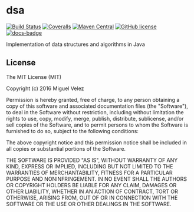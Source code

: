 # dsa

[![Build Status](https://travis-ci.org/mijecu25rdsa.svg?branch=develop)](https://travis-ci.org/mijecu25/dsa)
[![Coveralls](https://img.shields.io/coveralls/mijecu25/dsa.svg?branch=develop)](https://coveralls.io/github/mijecu25/dsa?branch=develop)
[![Maven Central](https://maven-badges.herokuapp.com/maven-central/com.mijecu25/dsa/badge.svg)](http://search.maven.org/#search%7Cga%7C1%7Ca%3A%22dsa%22)
[![GitHub license](https://img.shields.io/badge/license-MIT-blue.svg)](https://raw.githubusercontent.com/mijecu25/dsa/master/LICENSE)
[![docs-badge](https://img.shields.io/badge/API-docs-blue.svg)](http://www.mijecu25.com/software/dsa/)

Implementation of data structures and algorithms in Java

## License

The MIT License (MIT)

Copyright (c) 2016 Miguel Velez

Permission is hereby granted, free of charge, to any person obtaining a copy
of this software and associated documentation files (the "Software"), to deal
in the Software without restriction, including without limitation the rights
to use, copy, modify, merge, publish, distribute, sublicense, and/or sell
copies of the Software, and to permit persons to whom the Software is
furnished to do so, subject to the following conditions:

The above copyright notice and this permission notice shall be included in all
copies or substantial portions of the Software.

THE SOFTWARE IS PROVIDED "AS IS", WITHOUT WARRANTY OF ANY KIND, EXPRESS OR
IMPLIED, INCLUDING BUT NOT LIMITED TO THE WARRANTIES OF MERCHANTABILITY,
FITNESS FOR A PARTICULAR PURPOSE AND NONINFRINGEMENT. IN NO EVENT SHALL THE
AUTHORS OR COPYRIGHT HOLDERS BE LIABLE FOR ANY CLAIM, DAMAGES OR OTHER
LIABILITY, WHETHER IN AN ACTION OF CONTRACT, TORT OR OTHERWISE, ARISING FROM,
OUT OF OR IN CONNECTION WITH THE SOFTWARE OR THE USE OR OTHER DEALINGS IN THE
SOFTWARE.
